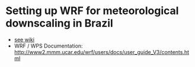 # Setting up WRF for meteorological downscaling in Brazil

* [see wiki](https://github.com/ebimodeling/wrf-downscaling/wiki/Configuring-WRF-for-Brazil)
* WRF / WPS Documentation: http://www2.mmm.ucar.edu/wrf/users/docs/user_guide_V3/contents.html

